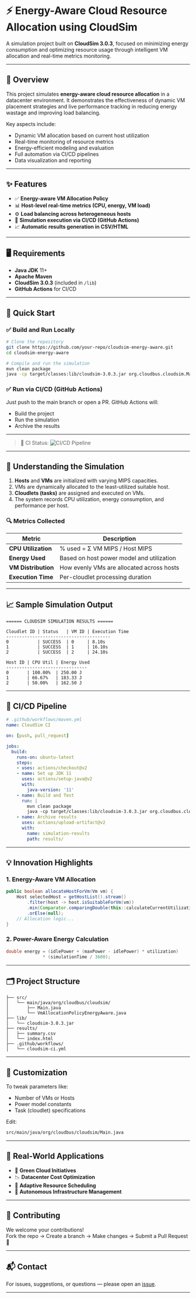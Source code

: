 # ⚡ Energy-Aware Cloud Resource Allocation using CloudSim

A simulation project built on **CloudSim 3.0.3**, focused on minimizing energy consumption and optimizing resource usage through intelligent VM allocation and real-time metrics monitoring.

---

## 📘 Overview

This project simulates **energy-aware cloud resource allocation** in a datacenter environment. It demonstrates the effectiveness of dynamic VM placement strategies and live performance tracking in reducing energy wastage and improving load balancing.

Key aspects include:

- Dynamic VM allocation based on current host utilization  
- Real-time monitoring of resource metrics  
- Energy-efficient modeling and evaluation  
- Full automation via CI/CD pipelines  
- Data visualization and reporting

---

## ✨ Features

- ✅ **Energy-aware VM Allocation Policy**
- 📊 **Host-level real-time metrics (CPU, energy, VM load)**
- ⚙️ **Load balancing across heterogeneous hosts**
- 🧪 **Simulation execution via CI/CD (GitHub Actions)**
- 📈 **Automatic results generation in CSV/HTML**

---

## 🖥 Requirements

- **Java JDK** 11+
- **Apache Maven**
- **CloudSim 3.0.3** (included in `/lib`)
- **GitHub Actions** for CI/CD 
---

## 🚀 Quick Start

### ✅ Build and Run Locally

```bash
# Clone the repository
git clone https://github.com/your-repo/cloudsim-energy-aware.git
cd cloudsim-energy-aware

# Compile and run the simulation
mvn clean package
java -cp target/classes:lib/cloudsim-3.0.3.jar org.cloudbus.cloudsim.Main
```

### ✅ Run via CI/CD (GitHub Actions)

Just push to the main branch or open a PR. GitHub Actions will:
- Build the project
- Run the simulation
- Archive the results

---

> 🔗 CI Status: ![CI/CD Pipeline](https://github.com/SachinMhetre678/CloudSim/actions/workflows/maven.yml/badge.svg)

---

## 🔧 Understanding the Simulation

1. **Hosts** and **VMs** are initialized with varying MIPS capacities.
2. VMs are dynamically allocated to the least-utilized suitable host.
3. **Cloudlets (tasks)** are assigned and executed on VMs.
4. The system records CPU utilization, energy consumption, and performance per host.

### 🔍 Metrics Collected

| Metric              | Description                              |
|---------------------|------------------------------------------|
| **CPU Utilization** | % used = Σ VM MIPS / Host MIPS           |
| **Energy Used**     | Based on host power model and utilization|
| **VM Distribution** | How evenly VMs are allocated across hosts|
| **Execution Time**  | Per-cloudlet processing duration         |

---

## 📈 Sample Simulation Output

```
====== CLOUDSIM SIMULATION RESULTS ======

Cloudlet ID | Status   | VM ID | Execution Time
----------------------------------------
0           | SUCCESS  | 0     | 8.10s
1           | SUCCESS  | 1     | 16.10s
2           | SUCCESS  | 2     | 24.10s

Host ID | CPU Util | Energy Used
-------------------------------
0       | 100.00%  | 250.00 J
1       | 66.67%   | 183.33 J
2       | 50.00%   | 162.50 J
```

---

## 🔄 CI/CD Pipeline

```yaml
# .github/workflows/maven.yml
name: CloudSim CI

on: [push, pull_request]

jobs:
  build:
    runs-on: ubuntu-latest
    steps:
    - uses: actions/checkout@v2
    - name: Set up JDK 11
      uses: actions/setup-java@v2
      with:
        java-version: '11'
    - name: Build and Test
      run: |
        mvn clean package
        java -cp target/classes:lib/cloudsim-3.0.3.jar org.cloudbus.cloudsim.Main
    - name: Archive results
      uses: actions/upload-artifact@v2
      with:
        name: simulation-results
        path: results/
```
---

## 💡 Innovation Highlights

### 1. Energy-Aware VM Allocation

```java
public boolean allocateHostForVm(Vm vm) {
    Host selectedHost = getHostList().stream()
        .filter(host -> host.isSuitableForVm(vm))
        .min(Comparator.comparingDouble(this::calculateCurrentUtilization))
        .orElse(null);
    // Allocation logic...
}
```

### 2. Power-Aware Energy Calculation

```java
double energy = (idlePower + (maxPower - idlePower) * utilization) 
              * (simulationTime / 3600);
```

---

## 🗂 Project Structure

```
├── src/
│   └── main/java/org/cloudbus/cloudsim/
│       ├── Main.java
│       └── VmAllocationPolicyEnergyAware.java
├── lib/
│   └── cloudsim-3.0.3.jar
├── results/
│   ├── summary.csv
│   └── index.html
├── .github/workflows/
│   └── cloudsim-ci.yml
```

---

## 📌 Customization

To tweak parameters like:
- Number of VMs or Hosts
- Power model constants
- Task (cloudlet) specifications

Edit:
```bash
src/main/java/org/cloudbus/cloudsim/Main.java
```

---

## 📍 Real-World Applications

- 🔋 **Green Cloud Initiatives**
- 📉 **Datacenter Cost Optimization**
- 🔄 **Adaptive Resource Scheduling**
- 🧠 **Autonomous Infrastructure Management**

---

## 🤝 Contributing

We welcome your contributions!  
Fork the repo → Create a branch → Make changes → Submit a Pull Request 🚀

---

## 📬 Contact

For issues, suggestions, or questions — please open an [issue](https://github.com/your-repo/cloudsim-energy-aware/issues).

---
